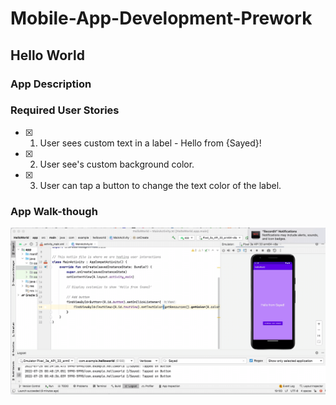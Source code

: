# Mobile-App-Development-Prework


## Hello World

### App Description

### Required User Stories
- [x] 1. User sees custom text in a label - Hello from {Sayed}!
- [x] 2. User see's custom background color.
- [x] 3. User can tap a button to change the text color of the label.

### App Walk-though



![alt-text](https://github.com/MDABUSAYED/Mobile-App-Development-Prework/blob/main/MobileApp-Development-Prework.gif)



